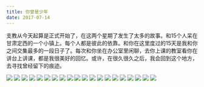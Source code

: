 ```yaml
---
title: 你曾是少年
date: 2017-07-14
---
```


支教从今天起算是正式开始了，在这两个星期了发生了太多的故事。和15个人呆在甘肃定西的一个小镇上。每个人都是彼此的依靠。和你在这里度过的15天是我和你之间交集最多的一段日子了。每次和你坐在办公室里闲聊，去你上课的教室看你在讲台上讲课，都是我很美好的回忆。或许，在很久很久之后，我会回到这个地方，去寻找曾经留下的痕迹。

![](../image/2017-07-14.01.JPG)
![](../image/2017-07-14.02.JPG)
![](../image/2017-07-14.03.JPG)
![](../image/2017-07-14.03.JPG)
![](../image/2017-07-14.04.JPG)
![](../image/2017-07-14.05.JPG)
![](../image/2017-07-14.06.JPG)
![](../image/2017-07-14.07.JPG)
![](../image/2017-07-14.08.JPG)
![](../image/2017-07-14.09.JPG)
![](../image/2017-07-14.10.JPG)
![](../image/2017-07-14.11.JPG)
![](../image/2017-07-14.12.JPG)
![](../image/2017-07-14.13.JPG)
![](../image/2017-07-14.14.JPG)
![](../image/2017-07-14.15.JPG)
![](../image/2017-07-14.16.JPG)
![](../image/2017-07-14.17.JPG)
![](../image/2017-07-14.18.JPG)
![](../image/2017-07-14.19.JPG)